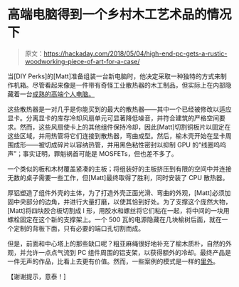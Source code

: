 # 高端电脑得到一个乡村木工艺术品的情况下

> 原文：<https://hackaday.com/2018/05/04/high-end-pc-gets-a-rustic-woodworking-piece-of-art-for-a-case/>

当[DIY Perks]的[Matt]准备组装一台新电脑时，他决定采取一种独特的方式来制作机箱。尽管看起来像是一件带有奇怪工业散热器的木工制品，但实际上在内部隐藏着一台[成熟的高端个人电脑。](https://www.youtube.com/watch?v=N-z9PidYH4E)

这些散热器是一对几乎是你能买到的最大的散热器——其中一个已经被修改以适应显卡。分离显卡的库存冷却风扇单元可显著降低噪音，并符合建筑的严格空间要求。然而，这些风扇使卡上的其他组件保持冷却，因此[Matt]切割铜板片以固定在这些区域，并用热管将它们连接到散热器，弯曲成型。然后，榆木壳开始在显卡周围成形——被切成碎片以容纳热管，并用黑色粘性密封以抑制 GPU 的“线圈呜呜声”；事实证明，罪魁祸首可能是 MOSFETs，但也差不多了。

一个类似的板和木材覆盖紧凑的主板；将组装好的主板挤压到有限的空间中并连接无数的桌子需要一些工作，但[Matt]最终取得了胜利，同时安装了 CPU 散热器。

厚铝塑造了组件外壳的主体，为了打造外壳正面光滑、弯曲的外观，[Matt]必须加固中央部分的边角，并进行大量打磨，以使其恰到好处。为了支撑这个庞然大物，[Matt]将四块胶合板切割成 l 形，用胶水和螺丝将它们粘在一起，将中间的一块用螺栓固定在这个新的支撑架上。一个 500 瓦的电源隐藏在几块榆树后面，就在一个定制的背板下面，只有必要的端口孔切割而成。

但是，前面和中心塔上的那些缺口呢？粗亚麻绳很好地补充了榆木质朴，自然的外观，并允许一点点气流到 PC 组件周围的铝支架，以获得额外的冷却。最终产品是一件无声的作品，比看上去更有价值。然而，一些案例的模式是一样的[里外](https://hackaday.com/2015/02/27/custom-case-made-entirely-out-of-pcbs/)。

【谢谢提示，意泰！]
